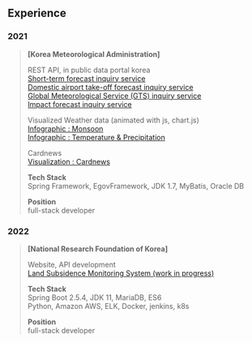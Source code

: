 ## Experience
### 2021
> **\[Korea Meteorological Administration]**  
> 
> REST API, in public data portal korea  
> [Short-term forecast inquiry service](https://www.data.go.kr/en/data/15084084/openapi.do)  
> [Domestic airport take-off forecast inquiry service](https://www.data.go.kr/en/data/15095109/openapi.do)    
> [Global Meteorological Service (GTS) inquiry service](https://www.data.go.kr/en/data/15095158/openapi.do)    
> [Impact forecast inquiry service](https://www.data.go.kr/en/data/15095149/openapi.do)    
> 
> Visualized Weather data (animated with js, chart.js)  
> [Infographic : Monsoon](https://data.kma.go.kr/community/detailVisualization.do?pgmNo=722)  
> [Infographic : Temperature & Precipitation](https://data.kma.go.kr/community/temperatureRain.do?pgmNo=722)
> 
> Cardnews  
> [Visualization : Cardnews](https://data.kma.go.kr/community/selectCardNewsList.do?pgmNo=722)
> 
> **Tech Stack**  
> Spring Framework, EgovFramework, JDK 1.7, MyBatis, Oracle DB
>  
>  **Position**  
>  full-stack developer


### 2022
> **\[National Research Foundation of Korea]**  
> 
> Website, API development  
> [Land Subsidence Monitoring System (work in progress)](https://landsafe.selab.cloud/)
> 
> **Tech Stack**  
> Spring Boot 2.5.4, JDK 11, MariaDB, ES6  
> Python, Amazon AWS, ELK, Docker, jenkins, k8s
> 
>  **Position**  
>  full-stack developer
